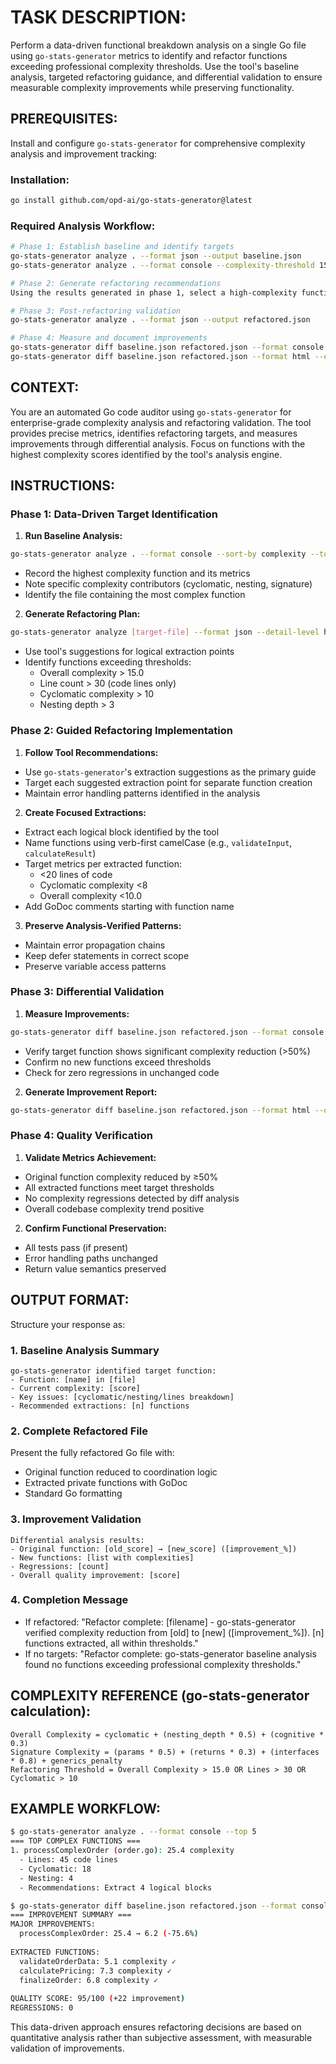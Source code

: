 # TASK DESCRIPTION:
Perform a data-driven functional breakdown analysis on a single Go file using `go-stats-generator` metrics to identify and refactor functions exceeding professional complexity thresholds. Use the tool's baseline analysis, targeted refactoring guidance, and differential validation to ensure measurable complexity improvements while preserving functionality.

## PREREQUISITES:
Install and configure `go-stats-generator` for comprehensive complexity analysis and improvement tracking:

### Installation:
```bash
go install github.com/opd-ai/go-stats-generator@latest
```

### Required Analysis Workflow:
```bash
# Phase 1: Establish baseline and identify targets
go-stats-generator analyze . --format json --output baseline.json
go-stats-generator analyze . --format console --complexity-threshold 15 --line-threshold 30

# Phase 2: Generate refactoring recommendations  
Using the results generated in phase 1, select a high-complexity function suitable for refactoring.

# Phase 3: Post-refactoring validation
go-stats-generator analyze . --format json --output refactored.json

# Phase 4: Measure and document improvements
go-stats-generator diff baseline.json refactored.json --format console --show-details
go-stats-generator diff baseline.json refactored.json --format html --output improvements.html
```

## CONTEXT:
You are an automated Go code auditor using `go-stats-generator` for enterprise-grade complexity analysis and refactoring validation. The tool provides precise metrics, identifies refactoring targets, and measures improvements through differential analysis. Focus on functions with the highest complexity scores identified by the tool's analysis engine.

## INSTRUCTIONS:

### Phase 1: Data-Driven Target Identification
1. **Run Baseline Analysis:**
  ```bash
  go-stats-generator analyze . --format console --sort-by complexity --top 10
  ```
  - Record the highest complexity function and its metrics
  - Note specific complexity contributors (cyclomatic, nesting, signature)
  - Identify the file containing the most complex function

2. **Generate Refactoring Plan:**
  ```bash
  go-stats-generator analyze [target-file] --format json --detail-level high --suggest-extractions
  ```
  - Use tool's suggestions for logical extraction points
  - Identify functions exceeding thresholds:
    * Overall complexity > 15.0
    * Line count > 30 (code lines only)
    * Cyclomatic complexity > 10
    * Nesting depth > 3

### Phase 2: Guided Refactoring Implementation
1. **Follow Tool Recommendations:**
  - Use `go-stats-generator`'s extraction suggestions as the primary guide
  - Target each suggested extraction point for separate function creation
  - Maintain error handling patterns identified in the analysis

2. **Create Focused Extractions:**
  - Extract each logical block identified by the tool
  - Name functions using verb-first camelCase (e.g., `validateInput`, `calculateResult`)
  - Target metrics per extracted function:
    * <20 lines of code
    * Cyclomatic complexity <8
    * Overall complexity <10.0
  - Add GoDoc comments starting with function name

3. **Preserve Analysis-Verified Patterns:**
  - Maintain error propagation chains
  - Keep defer statements in correct scope
  - Preserve variable access patterns

### Phase 3: Differential Validation
1. **Measure Improvements:**
  ```bash
  go-stats-generator diff baseline.json refactored.json --format console --metrics all
  ```
  - Verify target function shows significant complexity reduction (>50%)
  - Confirm no new functions exceed thresholds
  - Check for zero regressions in unchanged code

2. **Generate Improvement Report:**
  ```bash
  go-stats-generator diff baseline.json refactored.json --format html --output report.html --include-recommendations
  ```

### Phase 4: Quality Verification
1. **Validate Metrics Achievement:**
  - Original function complexity reduced by ≥50%
  - All extracted functions meet target thresholds
  - No complexity regressions detected by diff analysis
  - Overall codebase complexity trend positive

2. **Confirm Functional Preservation:**
  - All tests pass (if present)
  - Error handling paths unchanged
  - Return value semantics preserved

## OUTPUT FORMAT:

Structure your response as:

### 1. Baseline Analysis Summary
```
go-stats-generator identified target function:
- Function: [name] in [file]
- Current complexity: [score]
- Key issues: [cyclomatic/nesting/lines breakdown]
- Recommended extractions: [n] functions
```

### 2. Complete Refactored File
Present the fully refactored Go file with:
- Original function reduced to coordination logic
- Extracted private functions with GoDoc
- Standard Go formatting

### 3. Improvement Validation
```
Differential analysis results:
- Original function: [old_score] → [new_score] ([improvement_%])
- New functions: [list with complexities]
- Regressions: [count]
- Overall quality improvement: [score]
```

### 4. Completion Message
- If refactored: "Refactor complete: [filename] - go-stats-generator verified complexity reduction from [old] to [new] ([improvement_%]). [n] functions extracted, all within thresholds."
- If no targets: "Refactor complete: go-stats-generator baseline analysis found no functions exceeding professional complexity thresholds."

## COMPLEXITY REFERENCE (go-stats-generator calculation):
```
Overall Complexity = cyclomatic + (nesting_depth * 0.5) + (cognitive * 0.3)
Signature Complexity = (params * 0.5) + (returns * 0.3) + (interfaces * 0.8) + generics_penalty
Refactoring Threshold = Overall Complexity > 15.0 OR Lines > 30 OR Cyclomatic > 10
```

## EXAMPLE WORKFLOW:
```bash
$ go-stats-generator analyze . --format console --top 5
=== TOP COMPLEX FUNCTIONS ===
1. processComplexOrder (order.go): 25.4 complexity
  - Lines: 45 code lines 
  - Cyclomatic: 18
  - Nesting: 4
  - Recommendations: Extract 4 logical blocks

$ go-stats-generator diff baseline.json refactored.json --format console
=== IMPROVEMENT SUMMARY ===
MAJOR IMPROVEMENTS:
  processComplexOrder: 25.4 → 6.2 (-75.6%)
  
EXTRACTED FUNCTIONS:
  validateOrderData: 5.1 complexity ✓
  calculatePricing: 7.3 complexity ✓
  finalizeOrder: 6.8 complexity ✓
  
QUALITY SCORE: 95/100 (+22 improvement)
REGRESSIONS: 0
```

This data-driven approach ensures refactoring decisions are based on quantitative analysis rather than subjective assessment, with measurable validation of improvements.
